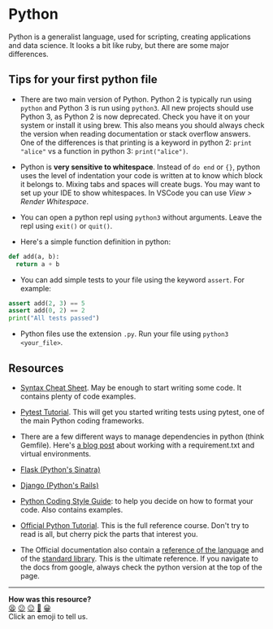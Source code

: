 # Python

Python is a generalist language, used for scripting, creating applications and data science. It looks a bit like ruby, but there are some major differences.

## Tips for your first python file

* There are two main version of Python. Python 2 is typically run using `python` and Python 3 is run using `python3`. All new projects should use Python 3, as Python 2 is now deprecated. Check you have it on your system or install it using brew. This also means you should always check the version when reading documentation or stack overflow answers. One of the differences is that printing is a keyword in python 2: `print "alice"` vs a function in python 3: `print("alice")`.

* Python is **very sensitive to whitespace**. Instead of `do end` or `{}`, python uses the level of indentation your code is written at to know which block it belongs to. Mixing tabs and spaces will create bugs. You may want to set up your IDE to show whitespaces. In VSCode you can use *View > Render Whitespace*.

* You can open a python repl using `python3` without arguments. Leave the repl using `exit()` or `quit()`.

* Here's a simple function definition in python:
```py
def add(a, b):
  return a + b
```

* You can add simple tests to your file using the keyword `assert`. For example:
```py
assert add(2, 3) == 5
assert add(0, 2) == 2
print("All tests passed")
```

* Python files use the extension `.py`. Run your file using `python3 <your_file>`.

## Resources

* [Syntax Cheat Sheet](https://www.pythoncheatsheet.org/). May be enough to start writing some code. It contains plenty of code examples.
* [Pytest Tutorial](https://semaphoreci.com/community/tutorials/testing-python-applications-with-pytest). This will get you started writing tests using pytest, one of the main Python coding frameworks.
* There are a few different ways to manage dependencies in python (think Gemfile). Here's [a blog post](https://boscacci.medium.com/why-and-how-to-make-a-requirements-txt-f329c685181e) about working with a requirement.txt and virtual environments.
* [Flask (Python's Sinatra)](https://flask.palletsprojects.com/en/2.0.x/)
* [Django (Python's Rails)](https://www.djangoproject.com/)
* [Python Coding Style Guide](https://www.python.org/dev/peps/pep-0008/): to help you decide on how to format your code. Also contains examples.

* [Official Python Tutorial](https://docs.python.org/3/tutorial/). This is the full reference course. Don't try to read is all, but cherry pick the parts that interest you.
* The Official documentation also contain a [reference of the language](https://docs.python.org/3/reference/index.html) and of the [standard library](https://docs.python.org/3/library/index.html). This is the ultimate reference. If you navigate to the docs from google, always check the python version at the top of the page. 


<!-- BEGIN GENERATED SECTION DO NOT EDIT -->

---

**How was this resource?**  
[😫](https://airtable.com/shrUJ3t7KLMqVRFKR?prefill_Repository=makersacademy/course&prefill_File=pills/python.md&prefill_Sentiment=😫) [😕](https://airtable.com/shrUJ3t7KLMqVRFKR?prefill_Repository=makersacademy/course&prefill_File=pills/python.md&prefill_Sentiment=😕) [😐](https://airtable.com/shrUJ3t7KLMqVRFKR?prefill_Repository=makersacademy/course&prefill_File=pills/python.md&prefill_Sentiment=😐) [🙂](https://airtable.com/shrUJ3t7KLMqVRFKR?prefill_Repository=makersacademy/course&prefill_File=pills/python.md&prefill_Sentiment=🙂) [😀](https://airtable.com/shrUJ3t7KLMqVRFKR?prefill_Repository=makersacademy/course&prefill_File=pills/python.md&prefill_Sentiment=😀)  
Click an emoji to tell us.

<!-- END GENERATED SECTION DO NOT EDIT -->
